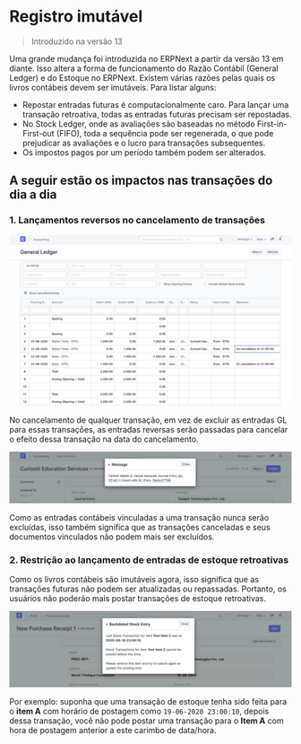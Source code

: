# Registro imutável



> 
> Introduzido na versão 13
> 
> 
> 


Uma grande mudança foi introduzida no ERPNext a partir da versão 13 em diante. Isso altera a forma de funcionamento do Razão Contábil (General Ledger) e do Estoque no ERPNext. Existem várias razões pelas quais os livros contábeis devem ser imutáveis. Para listar alguns:


* Repostar entradas futuras é computacionalmente caro. Para lançar uma transação retroativa, todas as entradas futuras precisam ser repostadas.
* No Stock Ledger, onde as avaliações são baseadas no método First-in-First-out (FIFO), toda a sequência pode ser regenerada, o que pode prejudicar as avaliações e o lucro para transações subsequentes.
* Os impostos pagos por um período também podem ser alterados.


## A seguir estão os impactos nas transações do dia a dia


### 1. Lançamentos reversos no cancelamento de transações


![General Ledger](/files/general-ledgercb549a.png)


No cancelamento de qualquer transação, em vez de excluir as entradas GL para essas transações, as entradas reversas serão passadas para cancelar o efeito dessa transação na data do cancelamento.


![Document Delete](/files/document-delete.png)


Como as entradas contábeis vinculadas a uma transação nunca serão excluídas, isso também significa que as transações canceladas e seus documentos vinculados não podem mais ser excluídos.


### 2. Restrição ao lançamento de entradas de estoque retroativas


Como os livros contábeis são imutáveis ​​agora, isso significa que as transações futuras não podem ser atualizadas ou repassadas.
Portanto, os usuários não poderão mais postar transações de estoque retroativas.


![Entrada com data anterior](/files/backdated-entry603ad4.png)


Por exemplo: suponha que uma transação de estoque tenha sido feita para o **item A** com horário de postagem como `19-06-2020 23:00:10`, depois dessa transação, você não pode postar uma transação para o **Item A** com hora de postagem anterior a este carimbo de data/hora.

